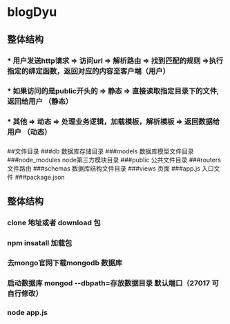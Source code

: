 # blogDyu
##    整体结构
###   *  用户发送http请求 => 访问url => 解析路由 => 找到匹配的规则 =>执行指定的绑定函数，返回对应的内容至客户端（用户）
###   *  如果访问的是public开头的 => 静态 => 直接读取指定目录下的文件,返回给用户     （静态）
###   *  其他 => 动态 => 处理业务逻辑，加载模板，解析模板 => 返回数据给用户          （动态）
###   




##文件目录
###db             数据库存储目录
###models         数据库模型文件目录
###node_modules   node第三方模块目录
###public         公共文件目录
###routers        文件路由
###schemas        数据库结构文件目录
###views          页面
###app.js         入口文件
###package.json        

##    整体结构
###  clone 地址或者 download 包 
###  npm insatall 加载包 
###  去mongo官网下载mongodb 数据库 
###  启动数据库 mongod --dbpath=存放数据目录 默认端口（27017 可自行修改）
###  node app.js






